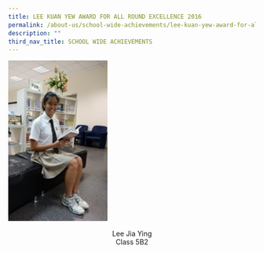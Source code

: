 ```yaml
---
title: LEE KUAN YEW AWARD FOR ALL ROUND EXCELLENCE 2016
permalink: /about-us/school-wide-achievements/lee-kuan-yew-award-for-all-round-excellence-2016
description: ""
third_nav_title: SCHOOL WIDE ACHIEVEMENTS
---
```


<style>  
img {  
  display: block;  
  margin-left: auto;  
  margin-right: auto;  
}  
</style>  
<body><img src="/images/LKY%20Award%202016.jpeg" alt="LKY Award 2016" style="width:40%;">  
  
</body>

<p style="text-align:center;">Lee Jia Ying<br>Class 5B2</p>

